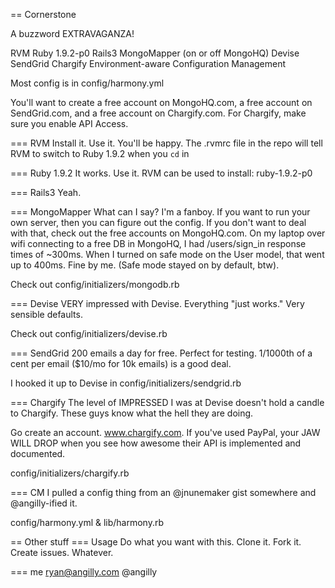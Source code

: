 == Cornerstone

A buzzword EXTRAVAGANZA!

RVM
Ruby 1.9.2-p0
Rails3
MongoMapper (on or off MongoHQ)
Devise
SendGrid
Chargify
Environment-aware Configuration Management

Most config is in config/harmony.yml

You'll want to create a free account on MongoHQ.com, a free account on SendGrid.com,
and a free account on Chargify.com.  For Chargify, make sure you enable API Access.

=== RVM
Install it.  Use it.  You'll be happy.  The .rvmrc file in the repo will tell RVM to
switch to Ruby 1.9.2 when you `cd` in

=== Ruby 1.9.2
It works.  Use it.  RVM can be used to install:  ruby-1.9.2-p0

=== Rails3
Yeah.

=== MongoMapper
What can I say?  I'm a fanboy.  If you want to run your own server, then
you can figure out the config.  If you don't want to deal with that, check out
the free accounts on MongoHQ.com.  On my laptop over wifi connecting to
a free DB in MongoHQ, I had /users/sign_in response times of ~300ms.  When I
turned on safe mode on the User model, that went up to 400ms.  Fine by me.
(Safe mode stayed on by default, btw).

Check out config/initializers/mongodb.rb

=== Devise
VERY impressed with Devise.  Everything "just works."  Very sensible defaults.

Check out config/initializers/devise.rb

=== SendGrid
200 emails a day for free.  Perfect for testing.  1/1000th of a cent per email ($10/mo for 10k emails)
is a good deal.

I hooked it up to Devise in config/initializers/sendgrid.rb

=== Chargify
The level of IMPRESSED I was at Devise doesn't hold a candle to Chargify.  These guys know
what the hell they are doing.

Go create an account.  www.chargify.com.  If you've used PayPal, your JAW WILL DROP when you see how awesome their
API is implemented and documented.

config/initializers/chargify.rb

=== CM
I pulled a config thing from an @jnunemaker gist somewhere and @angilly-ified it.

config/harmony.yml & lib/harmony.rb

== Other stuff
=== Usage
Do what you want with this.  Clone it.  Fork it.  Create issues.  Whatever.

=== me
ryan@angilly.com
@angilly
